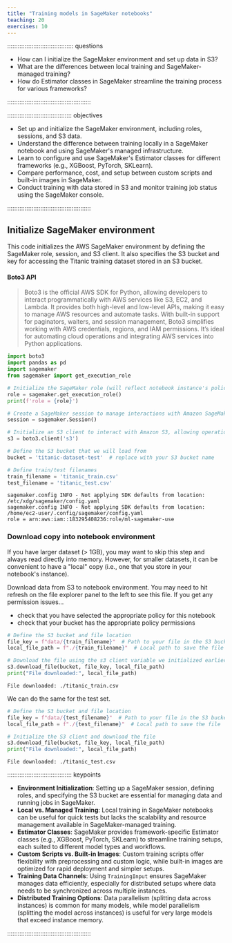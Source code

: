 ```yaml
---
title: "Training models in SageMaker notebooks"
teaching: 20
exercises: 10
---
```


:::::::::::::::::::::::::::::::::::::: questions 

- How can I initialize the SageMaker environment and set up data in S3?
- What are the differences between local training and SageMaker-managed training?
- How do Estimator classes in SageMaker streamline the training process for various frameworks?

::::::::::::::::::::::::::::::::::::::::::::::::

::::::::::::::::::::::::::::::::::::: objectives

- Set up and initialize the SageMaker environment, including roles, sessions, and S3 data.
- Understand the difference between training locally in a SageMaker notebook and using SageMaker's managed infrastructure.
- Learn to configure and use SageMaker's Estimator classes for different frameworks (e.g., XGBoost, PyTorch, SKLearn).
- Compare performance, cost, and setup between custom scripts and built-in images in SageMaker.
- Conduct training with data stored in S3 and monitor training job status using the SageMaker console.

::::::::::::::::::::::::::::::::::::::::::::::::


## Initialize SageMaker environment

This code initializes the AWS SageMaker environment by defining the SageMaker role, session, and S3 client. It also specifies the S3 bucket and key for accessing the Titanic training dataset stored in an S3 bucket.

#### Boto3 API
> Boto3 is the official AWS SDK for Python, allowing developers to interact programmatically with AWS services like S3, EC2, and Lambda. It provides both high-level and low-level APIs, making it easy to manage AWS resources and automate tasks. With built-in support for paginators, waiters, and session management, Boto3 simplifies working with AWS credentials, regions, and IAM permissions. It’s ideal for automating cloud operations and integrating AWS services into Python applications.


```python
import boto3
import pandas as pd
import sagemaker
from sagemaker import get_execution_role

# Initialize the SageMaker role (will reflect notebook instance's policy)
role = sagemaker.get_execution_role()
print(f'role = {role}')

# Create a SageMaker session to manage interactions with Amazon SageMaker, such as training jobs, model deployments, and data input/output.
session = sagemaker.Session()

# Initialize an S3 client to interact with Amazon S3, allowing operations like uploading, downloading, and managing objects and buckets.
s3 = boto3.client('s3')

# Define the S3 bucket that we will load from
bucket = 'titanic-dataset-test'  # replace with your S3 bucket name

# Define train/test filenames
train_filename = 'titanic_train.csv'
test_filename = 'titanic_test.csv'
```

    sagemaker.config INFO - Not applying SDK defaults from location: /etc/xdg/sagemaker/config.yaml
    sagemaker.config INFO - Not applying SDK defaults from location: /home/ec2-user/.config/sagemaker/config.yaml
    role = arn:aws:iam::183295408236:role/ml-sagemaker-use


### Download copy into notebook environment
If you have larger dataset (> 1GB), you may want to skip this step and always read directly into memory. However, for smaller datasets, it can be convenient to have a "local" copy (i.e., one that you store in your notebook's instance).

Download data from S3 to notebook environment. You may need to hit refresh on the file explorer panel to the left to see this file. If you get any permission issues...

* check that you have selected the appropriate policy for this notebook
* check that your bucket has the appropriate policy permissions


```python
# Define the S3 bucket and file location
file_key = f"data/{train_filename}"  # Path to your file in the S3 bucket
local_file_path = f"./{train_filename}"  # Local path to save the file

# Download the file using the s3 client variable we initialized earlier
s3.download_file(bucket, file_key, local_file_path)
print("File downloaded:", local_file_path)
```

    File downloaded: ./titanic_train.csv


We can do the same for the test set.


```python
# Define the S3 bucket and file location
file_key = f"data/{test_filename}"  # Path to your file in the S3 bucket. W
local_file_path = f"./{test_filename}"  # Local path to save the file

# Initialize the S3 client and download the file
s3.download_file(bucket, file_key, local_file_path)
print("File downloaded:", local_file_path)

```

    File downloaded: ./titanic_test.csv




::::::::::::::::::::::::::::::::::::: keypoints

- **Environment Initialization**: Setting up a SageMaker session, defining roles, and specifying the S3 bucket are essential for managing data and running jobs in SageMaker.
- **Local vs. Managed Training**: Local training in SageMaker notebooks can be useful for quick tests but lacks the scalability and resource management available in SageMaker-managed training.
- **Estimator Classes**: SageMaker provides framework-specific Estimator classes (e.g., XGBoost, PyTorch, SKLearn) to streamline training setups, each suited to different model types and workflows.
- **Custom Scripts vs. Built-in Images**: Custom training scripts offer flexibility with preprocessing and custom logic, while built-in images are optimized for rapid deployment and simpler setups.
- **Training Data Channels**: Using `TrainingInput` ensures SageMaker manages data efficiently, especially for distributed setups where data needs to be synchronized across multiple instances.
- **Distributed Training Options**: Data parallelism (splitting data across instances) is common for many models, while model parallelism (splitting the model across instances) is useful for very large models that exceed instance memory.

::::::::::::::::::::::::::::::::::::::::::::::::
